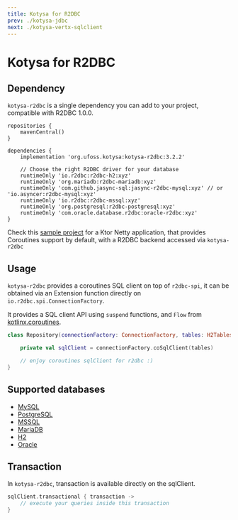 ```yaml
---
title: Kotysa for R2DBC
prev: ./kotysa-jdbc
next: ./kotysa-vertx-sqlclient
---
```


# Kotysa for R2DBC

## Dependency

`kotysa-r2dbc` is a single dependency you can add to your project, compatible with R2DBC 1.0.0.

```groovy{6}
repositories {
    mavenCentral()
}

dependencies {
    implementation 'org.ufoss.kotysa:kotysa-r2dbc:3.2.2'

    // Choose the right R2DBC driver for your database
    runtimeOnly 'io.r2dbc:r2dbc-h2:xyz'
    runtimeOnly 'org.mariadb:r2dbc-mariadb:xyz'
    runtimeOnly 'com.github.jasync-sql:jasync-r2dbc-mysql:xyz' // or 'io.asyncer:r2dbc-mysql:xyz'
    runtimeOnly 'io.r2dbc:r2dbc-mssql:xyz'
    runtimeOnly 'org.postgresql:r2dbc-postgresql:xyz'
    runtimeOnly 'com.oracle.database.r2dbc:oracle-r2dbc:xyz'
}
```

Check this [sample project](https://github.com/ufoss-org/kotysa/tree/master/samples/kotysa-ktor-r2dbc-coroutines) for a
Ktor Netty application, that provides Coroutines support by default, with a R2DBC backend accessed via `kotysa-r2dbc`

## Usage

`kotysa-r2dbc` provides a coroutines SQL client on top of `r2dbc-spi`, 
it can be obtained via an Extension function directly on ```io.r2dbc.spi.ConnectionFactory```.

It provides a SQL client API using ```suspend``` functions, and ```Flow``` from [kotlinx.coroutines](https://github.com/Kotlin/kotlinx.coroutines).

```kotlin
class Repository(connectionFactory: ConnectionFactory, tables: H2Tables) {

	private val sqlClient = connectionFactory.coSqlClient(tables)

	// enjoy coroutines sqlClient for r2dbc :)
}
```

## Supported databases

* [MySQL](table-mapping.html#mysql)
* [PostgreSQL](table-mapping.html#postgresql)
* [MSSQL](table-mapping.html#mssql)
* [MariaDB](table-mapping.html#mariadb)
* [H2](table-mapping.html#h2)
* [Oracle](table-mapping.html#oracle)

## Transaction

In `kotysa-r2dbc`, transaction is available directly on the sqlClient.

```kotlin
sqlClient.transactional { transaction ->
    // execute your queries inside this transaction
}
```
